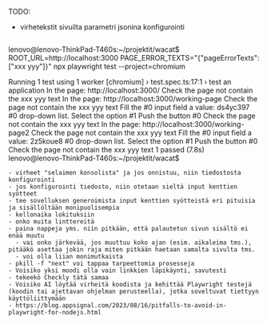 TODO:

- virhetekstit sivuilta parametri jsonina konfigurointi
  ```
lenovo@lenovo-ThinkPad-T460s:~/projektit/wacat$ ROOT_URL=http://localhost:3000 PAGE_ERROR_TEXTS="{\"pageErrorTexts\": [\"xxx yyy\"]}" npx playwright test --project=chromium

Running 1 test using 1 worker
[chromium] › test.spec.ts:17:1 › test an application
In the page: http://localhost:3000/
Check the page not contain the xxx yyy text
In the page: http://localhost:3000/working-page
Check the page not contain the xxx yyy text
Fill the #0 input field a value: ds4yc397
#0 drop-down list. Select the option #1
Push the button #0
Check the page not contain the xxx yyy text
In the page: http://localhost:3000/working-page2
Check the page not contain the xxx yyy text
Fill the #0 input field a value: 2z5koue8
#0 drop-down list. Select the option #1
Push the button #0
Check the page not contain the xxx yyy text
  1 passed (7.8s)
lenovo@lenovo-ThinkPad-T460s:~/projektit/wacat$
  ```
- virheet "selaimen konsolista" ja jos onnistuu, niin tiedostosta konfigurointi
- jos konfigurointi tiedosto, niin otetaan sieltä input kenttien syötteet
- tee sovelluksen generoimista input kenttien syötteistä eri pituisia ja sisällöltään monipuolisempia
- kellonaika lokituksiin
- onko muita linttereitä
- paina nappeja yms. niin pitkään, että palautetun sivun sisältö ei enää muutu
    - vai onko järkevää, jos muuttuu koko ajan (esim. aikaleima tms.), pitääkö asettaa jokin raja miten pitkään haetaan samalta sivulta tms.
    - voi olla liian monimutkaista
- pkill -f "next" voi tappaa tarpeettomia prosesseja
- Voisiko yksi moodi olla vain linkkien läpikäynti, savutesti
  - tekeekö Checkly tätä samaa
- Voisiko AI löytää virheitä koodista ja kehittää Playwright testejä (koodin tai ajettavan ohjelman perusteella), jotka soveltuvat tiettyyn käyttöliittymään
- https://blog.appsignal.com/2023/08/16/pitfalls-to-avoid-in-playwright-for-nodejs.html